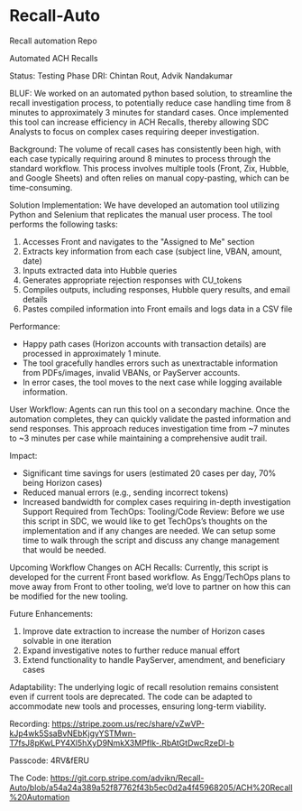 # Recall-Auto
Recall automation Repo

Automated ACH Recalls 

Status: Testing Phase                                            DRI: Chintan Rout, Advik Nandakumar


BLUF:
We worked on an automated python based solution, to streamline the recall investigation process, to potentially reduce case handling time from 8 minutes to approximately 3 minutes for standard cases. Once implemented this tool can increase efficiency in ACH Recalls, thereby allowing SDC Analysts to focus on complex cases requiring deeper investigation.

Background:
The volume of recall cases has consistently been high, with each case typically requiring around 8 minutes to process through the standard workflow. This process involves multiple tools (Front, Zix, Hubble, and Google Sheets) and often relies on manual copy-pasting, which can be time-consuming. 

Solution Implementation:
We have developed an automation tool utilizing Python and Selenium that replicates the manual user process. The tool performs the following tasks:
1. Accesses Front and navigates to the "Assigned to Me" section
2. Extracts key information from each case (subject line, VBAN, amount, date)
3. Inputs extracted data into Hubble queries
4. Generates appropriate rejection responses with CU_tokens
5. Compiles outputs, including responses, Hubble query results, and email details
6. Pastes compiled information into Front emails and logs data in a CSV file

Performance:
- Happy path cases (Horizon accounts with transaction details) are processed in approximately 1 minute.
- The tool gracefully handles errors such as unextractable information from PDFs/images, invalid VBANs, or PayServer accounts.
- In error cases, the tool moves to the next case while logging available information.

User Workflow:
Agents can run this tool on a secondary machine. Once the automation completes, they can quickly validate the pasted information and send responses. This approach reduces investigation time from ~7 minutes to ~3 minutes per case while maintaining a comprehensive audit trail.

Impact:
- Significant time savings for users (estimated 20 cases per day, 70% being Horizon cases)
- Reduced manual errors (e.g., sending incorrect tokens)
- Increased bandwidth for complex cases requiring in-depth investigation
Support Required from TechOps: 
Tooling/Code Review: Before we use this script in SDC, we would like to get TechOps’s thoughts on the implementation and if any changes are needed. We can setup some time to walk through the script and discuss any change management that would be needed. 

Upcoming Workflow Changes on ACH Recalls: Currently, this script is developed for the current Front based workflow. As Engg/TechOps plans to move away from Front to other tooling, we’d love to partner on how this can be modified for the new tooling. 





Future Enhancements:
1. Improve date extraction to increase the number of Horizon cases solvable in one iteration
2. Expand investigative notes to further reduce manual effort
3. Extend functionality to handle PayServer, amendment, and beneficiary cases

Adaptability:
The underlying logic of recall resolution remains consistent even if current tools are deprecated. The code can be adapted to accommodate new tools and processes, ensuring long-term viability.


Recording:
https://stripe.zoom.us/rec/share/vZwVP-kJp4wk5SsaBvNEbKjgyYSTMwn-T7fsJ8pKwLPY4Xl5hXyD9NmkX3MPfIk-.RbAtGtDwcRzeDl-b

Passcode: 4RV&fERU

The Code:
https://git.corp.stripe.com/advikn/Recall-Auto/blob/a54a24a389a52f87762f43b5ec0d2a4f45968205/ACH%20Recall%20Automation
